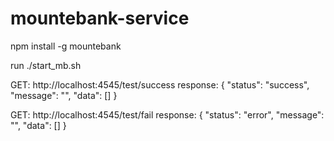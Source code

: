 # mountebank-service
npm install -g mountebank

run ./start_mb.sh

GET: http://localhost:4545/test/success
response:
{
    "status": "success",
    "message": "",
    "data": []
}

GET: http://localhost:4545/test/fail
response:
{
    "status": "error",
    "message": "",
    "data": []
}